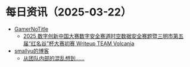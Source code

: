 ﻿# 每日资讯（2025-03-22）

- [GamerNoTitle](https://bili33.top/atom.xml)
  - [2025 数字创新中国大赛数字安全赛道时空数据安全赛题暨三明市第五届“红名谷”杯大赛初赛 Writeup TEAM Volcania ](https://bili33.top/posts/CTF-Hongminggu2025-Preliminary-round-Writeup/)
- [smallyu的博客](https://smallyu.net/atom.xml)
  - [从团队内部的混乱想到……](https://smallyu.net/2025/03/22/%E4%BB%8E%E5%9B%A2%E9%98%9F%E5%86%85%E9%83%A8%E7%9A%84%E6%B7%B7%E4%B9%B1%E6%83%B3%E5%88%B0%E2%80%A6%E2%80%A6/)
